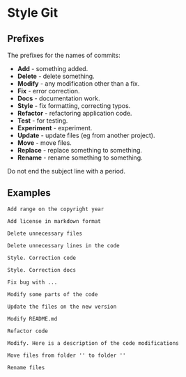 # Style Git

## Prefixes

The prefixes for the names of commits:

* **Add** - something added.
* **Delete** - delete something.
* **Modify** - any modification other than a fix.
* **Fix** - error correction.
* **Docs** - documentation work.
* **Style** - fix formatting, correcting typos.
* **Refactor** - refactoring application code.
* **Test** - for testing.
* **Experiment** - experiment.
* **Update** - update files (eg from another project).
* **Move** - move files.
* **Replace** - replace something to something.
* **Rename** - rename something to something.

Do not end the subject line with a period.

## Examples

```text
Add range on the copyright year

Add license in markdown format

Delete unnecessary files

Delete unnecessary lines in the code

Style. Correction code

Style. Correction docs

Fix bug with ...

Modify some parts of the code

Update the files on the new version

Modify README.md

Refactor code

Modify. Here is a description of the code modifications

Move files from folder '' to folder ''

Rename files
```